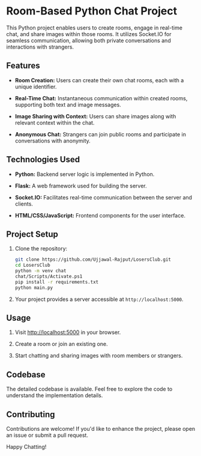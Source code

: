 # Room-Based Python Chat Project

This Python project enables users to create rooms, engage in real-time chat, and share images within those rooms. It utilizes Socket.IO for seamless communication, allowing both private conversations and interactions with strangers.

## Features

- **Room Creation:** Users can create their own chat rooms, each with a unique identifier.

- **Real-Time Chat:** Instantaneous communication within created rooms, supporting both text and image messages.

- **Image Sharing with Context:** Users can share images along with relevant context within the chat.

- **Anonymous Chat:** Strangers can join public rooms and participate in conversations with anonymity.

## Technologies Used

- **Python:** Backend server logic is implemented in Python.

- **Flask:** A web framework used for building the server.

- **Socket.IO:** Facilitates real-time communication between the server and clients.

- **HTML/CSS/JavaScript:** Frontend components for the user interface.

## Project Setup

1. Clone the repository:

   ```bash
   git clone https://github.com/Ujjawal-Rajput/LosersClub.git
   cd LosersClub
   python -m venv chat
   chat/Scripts/Activate.ps1
   pip install -r requirements.txt
   python main.py

2. Your project provides a server accessible at `http://localhost:5000`.

## Usage

1. Visit [http://localhost:5000](http://localhost:5000) in your browser.

2. Create a room or join an existing one.

3. Start chatting and sharing images with room members or strangers.

## Codebase

The detailed codebase is available. Feel free to explore the code to understand the implementation details.

## Contributing

Contributions are welcome! If you'd like to enhance the project, please open an issue or submit a pull request.

Happy Chatting!

